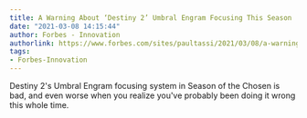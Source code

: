 ```yaml
---
title: A Warning About ‘Destiny 2’ Umbral Engram Focusing This Season
date: "2021-03-08 14:15:44"
author: Forbes - Innovation
authorlink: https://www.forbes.com/sites/paultassi/2021/03/08/a-warning-about-destiny-2-umbral-engram-focusing-this-season/
tags:
- Forbes-Innovation
---
```

Destiny 2's Umbral Engram focusing system in Season of the Chosen is bad, and even worse when you realize you've probably been doing it wrong this whole time.